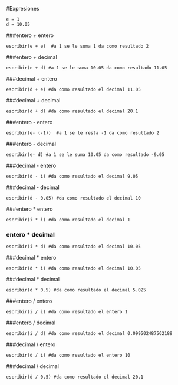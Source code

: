 
#Expresiones


```
e = 1
d = 10.05
```
###entero + entero
``` 
escribir(e + e)  #a 1 se le suma 1 da como resultado 2
```

###entero + decimal
``` 
escribir(e + d) #a 1 se le suma 10.05 da como resultado 11.05
```

 ###decimal + entero
```
escribir(d + e) #da como resultado el decimal 11.05
```

###decimal + decimal
```
escribir(d + d) #da como resultado el decimal 20.1
```

###entero - entero
```
escribir(e- (-1))  #a 1 se le resta -1 da como resultado 2
```
###entero - decimal
``` 
escribir(e- d) #a 1 se le suma 10.05 da como resultado -9.05
```

###decimal - entero
``` 
escribir(d - i) #da como resultado el decimal 9.05
```

###decimal - decimal
```
escribir(d - 0.05) #da como resultado el decimal 10
```
###entero * entero
```
escribir(i * i) #da como resultado el decimal 1
```

### entero * decimal
``` 
escribir(i * d) #da como resultado el decimal 10.05
```

###decimal * entero
``` 
escribir(d * i) #da como resultado el decimal 10.05
```

###decimal * decimal
``` 
escribir(d * 0.5) #da como resultado el decimal 5.025
```

###entero / entero
```
escribir(i / i) #da como resultado el entero 1
```

###entero / decimal
```
escribir(i / d) #da como resultado el decimal 0.099502487562189
```

###decimal / entero
```
escribir(d / i) #da como resultado el entero 10
```

###decimal / decimal
``` 
escribir(d / 0.5) #da como resultado el decimal 20.1
```
